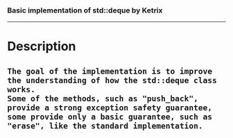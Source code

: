 ### Basic implementation of std::deque by Ketrix
---
# Description
`The goal of the implementation is to improve the understanding of how the std::deque class works.`  
`Some of the methods, such as "push_back", provide a strong exception safety guarantee, some provide only a basic guarantee, such as "erase", like the standard implementation.`
---
